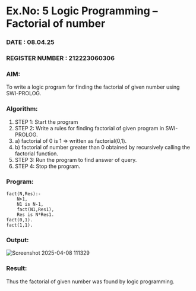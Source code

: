 # Ex.No: 5   Logic Programming – Factorial of number   
### DATE : 08.04.25
### REGISTER NUMBER : 212223060306
### AIM: 
To  write  a logic program for finding the factorial of given number using SWI-PROLOG. 
### Algorithm:
1. STEP 1: Start the program
2. STEP 2:  Write a rules for finding factorial of given program in SWI-PROLOG.
3.   a)	factorial of 0 is 1 => written as factorial(0,1).
4.   b)	factorial of number greater than 0 obtained by recursively calling the factorial    function.
5. STEP 3: Run the program  to find answer of  query.
6. STEP 4: Stop the program.

### Program:
```
fact(N,Res):-
    N>1,
    N1 is N-1,
    fact(N1,Res1),
    Res is N*Res1.
fact(0,1).
fact(1,1).

```
### Output:

![Screenshot 2025-04-08 111329](https://github.com/user-attachments/assets/5079ed49-6c2d-4a18-8e76-3cadc7182f4e)

### Result:
Thus the factorial of given number was found by logic programming. 
